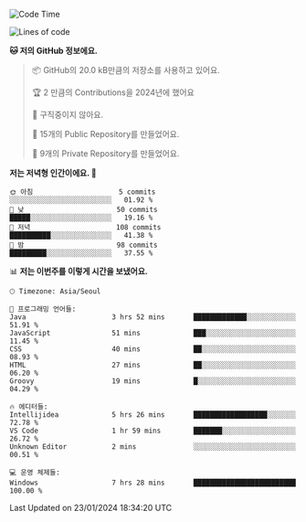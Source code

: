  <!--START_SECTION:waka-->
![Code Time](http://img.shields.io/badge/Code%20Time-341%20hrs%2041%20mins-blue)

![Lines of code](https://img.shields.io/badge/%EC%A0%80%EB%8A%94%20%EC%97%AC%ED%83%9C%EA%B9%8C%EC%A7%80%20-178.2%20thousand%20%EC%A4%84%EC%9D%98%20%EC%BD%94%EB%93%9C%EB%A5%BC%20%EC%9E%91%EC%84%B1%ED%96%88%EC%96%B4%EC%9A%94.-blue)

**🐱 저의 GitHub 정보에요.** 

> 📦 GitHub의 20.0 kB만큼의 저장소를 사용하고 있어요. 
 > 
> 🏆 2 만큼의 Contributions을 2024년에 했어요
 > 
> 🚫 구직중이지 않아요.
 > 
> 📜 15개의 Public Repository를 만들었어요. 
 > 
> 🔑 9개의 Private Repository를 만들었어요. 
 > 
**저는 저녁형 인간이에요. 🦉** 

```text
🌞 아침                     5 commits           ░░░░░░░░░░░░░░░░░░░░░░░░░   01.92 % 
🌆 낮　                     50 commits          █████░░░░░░░░░░░░░░░░░░░░   19.16 % 
🌃 저녁                     108 commits         ██████████░░░░░░░░░░░░░░░   41.38 % 
🌙 밤　                     98 commits          █████████░░░░░░░░░░░░░░░░   37.55 % 
```


📊 **저는 이번주를 이렇게 시간을 보냈어요.** 

```text
🕑︎ Timezone: Asia/Seoul

💬 프로그래밍 언어들: 
Java                     3 hrs 52 mins       █████████████░░░░░░░░░░░░   51.91 % 
JavaScript               51 mins             ███░░░░░░░░░░░░░░░░░░░░░░   11.45 % 
CSS                      40 mins             ██░░░░░░░░░░░░░░░░░░░░░░░   08.93 % 
HTML                     27 mins             ██░░░░░░░░░░░░░░░░░░░░░░░   06.20 % 
Groovy                   19 mins             █░░░░░░░░░░░░░░░░░░░░░░░░   04.29 % 

🔥 에디터들: 
Intellijidea             5 hrs 26 mins       ██████████████████░░░░░░░   72.78 % 
VS Code                  1 hr 59 mins        ███████░░░░░░░░░░░░░░░░░░   26.72 % 
Unknown Editor           2 mins              ░░░░░░░░░░░░░░░░░░░░░░░░░   00.51 % 

💻 운영 체제들: 
Windows                  7 hrs 28 mins       █████████████████████████   100.00 % 
```


 Last Updated on 23/01/2024 18:34:20 UTC
<!--END_SECTION:waka-->
